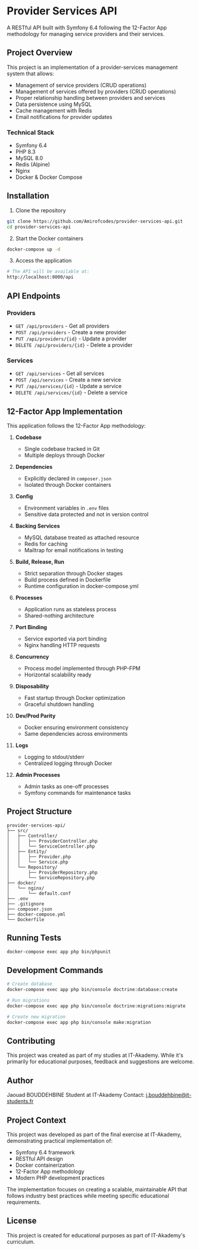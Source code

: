 # Provider Services API

A RESTful API built with Symfony 6.4 following the 12-Factor App methodology for managing service providers and their services.

## Project Overview

This project is an implementation of a provider-services management system that allows:

- Management of service providers (CRUD operations)
- Management of services offered by providers (CRUD operations)
- Proper relationship handling between providers and services
- Data persistence using MySQL
- Cache management with Redis
- Email notifications for provider updates

### Technical Stack

- Symfony 6.4
- PHP 8.3
- MySQL 8.0
- Redis (Alpine)
- Nginx
- Docker & Docker Compose

## Installation

1. Clone the repository

```bash
git clone https://github.com/Amirofcodes/provider-services-api.git
cd provider-services-api
```

2. Start the Docker containers

```bash
docker-compose up -d
```

3. Access the application

```bash
# The API will be available at:
http://localhost:8000/api
```

## API Endpoints

### Providers

- `GET /api/providers` - Get all providers
- `POST /api/providers` - Create a new provider
- `PUT /api/providers/{id}` - Update a provider
- `DELETE /api/providers/{id}` - Delete a provider

### Services

- `GET /api/services` - Get all services
- `POST /api/services` - Create a new service
- `PUT /api/services/{id}` - Update a service
- `DELETE /api/services/{id}` - Delete a service

## 12-Factor App Implementation

This application follows the 12-Factor App methodology:

1. **Codebase**

   - Single codebase tracked in Git
   - Multiple deploys through Docker

2. **Dependencies**

   - Explicitly declared in `composer.json`
   - Isolated through Docker containers

3. **Config**

   - Environment variables in `.env` files
   - Sensitive data protected and not in version control

4. **Backing Services**

   - MySQL database treated as attached resource
   - Redis for caching
   - Mailtrap for email notifications in testing

5. **Build, Release, Run**

   - Strict separation through Docker stages
   - Build process defined in Dockerfile
   - Runtime configuration in docker-compose.yml

6. **Processes**

   - Application runs as stateless process
   - Shared-nothing architecture

7. **Port Binding**

   - Service exported via port binding
   - Nginx handling HTTP requests

8. **Concurrency**

   - Process model implemented through PHP-FPM
   - Horizontal scalability ready

9. **Disposability**

   - Fast startup through Docker optimization
   - Graceful shutdown handling

10. **Dev/Prod Parity**

    - Docker ensuring environment consistency
    - Same dependencies across environments

11. **Logs**

    - Logging to stdout/stderr
    - Centralized logging through Docker

12. **Admin Processes**
    - Admin tasks as one-off processes
    - Symfony commands for maintenance tasks

## Project Structure

```
provider-services-api/
├── src/
│   ├── Controller/
│   │   ├── ProviderController.php
│   │   └── ServiceController.php
│   ├── Entity/
│   │   ├── Provider.php
│   │   └── Service.php
│   └── Repository/
│       ├── ProviderRepository.php
│       └── ServiceRepository.php
├── docker/
│   └── nginx/
│       └── default.conf
├── .env
├── .gitignore
├── composer.json
├── docker-compose.yml
└── Dockerfile
```

## Running Tests

```bash
docker-compose exec app php bin/phpunit
```

## Development Commands

```bash
# Create database
docker-compose exec app php bin/console doctrine:database:create

# Run migrations
docker-compose exec app php bin/console doctrine:migrations:migrate

# Create new migration
docker-compose exec app php bin/console make:migration
```

## Contributing

This project was created as part of my studies at IT-Akademy. While it's primarily for educational purposes, feedback and suggestions are welcome.

## Author

Jaouad BOUDDEHBINE
Student at IT-Akademy
Contact: j.bouddehbine@it-students.fr

## Project Context

This project was developed as part of the final exercise at IT-Akademy, demonstrating practical implementation of:

- Symfony 6.4 framework
- RESTful API design
- Docker containerization
- 12-Factor App methodology
- Modern PHP development practices

The implementation focuses on creating a scalable, maintainable API that follows industry best practices while meeting specific educational requirements.

## License

This project is created for educational purposes as part of IT-Akademy's curriculum.
